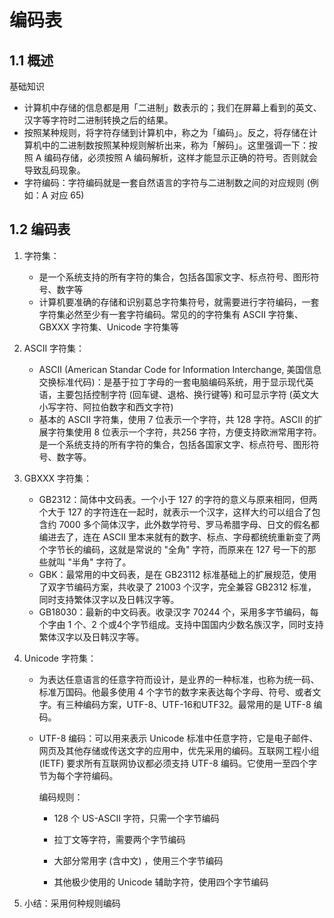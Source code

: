 # 编码表

## 1.1 概述

基础知识

- 计算机中存储的信息都是用「二进制」数表示的；我们在屏幕上看到的英文、汉字等字符时二进制转换之后的结果。
- 按照某种规则，将字符存储到计算机中，称之为「编码」。反之，将存储在计算机中的二进制数按照某种规则解析出来，称为「解码」。这里强调一下：按照 A 编码存储，必须按照 A 编码解析，这样才能显示正确的符号。否则就会导致乱码现象。
- 字符编码：字符编码就是一套自然语言的字符与二进制数之间的对应规则 (例如：A 对应 65)

## 1.2 编码表

1. 字符集：

   - 是一个系统支持的所有字符的集合，包括各国家文字、标点符号、图形符号、数字等
   - 计算机要准确的存储和识别葛总字符集符号，就需要进行字符编码，一套字符集必然至少有一套字符编码。常见的的字符集有 ASCII 字符集、GBXXX 字符集、Unicode 字符集等

2. ASCII 字符集：

   - ASCII (American Standar Code for Information Interchange, 美国信息交换标准代码)：是基于拉丁字母的一套电脑编码系统，用于显示现代英语，主要包括控制字符 (回车键、退格、换行键等) 和可显示字符 (英文大小写字符、阿拉伯数字和西文字符)
   - 基本的 ASCII 字符集，使用 7 位表示一个字符，共 128 字符。ASCII 的扩展字符集使用 8 位表示一个字符，共256 字符，方便支持欧洲常用字符。是一个系统支持的所有字符的集合，包括各国家文字、标点符号、图形符号、数字等。

3. GBXXX 字符集：

   - GB2312：简体中文码表。一个小于 127 的字符的意义与原来相同，但两个大于 127 的字符连在一起时，就表示一个汉字，这样大约可以组合了包含约 7000 多个简体汉字，此外数学符号、罗马希腊字母、日文的假名都编进去了，连在 ASCII 里本来就有的数字、标点、字母都统统重新变了两个字节长的编码，这就是常说的 "全角" 字符，而原来在 127 号一下的那些就叫 "半角" 字符了。
   - GBK：最常用的中文码表，是在 GB23112 标准基础上的扩展规范，使用了双字节编码方案，共收录了 21003 个汉字，完全兼容 GB2312 标准，同时支持繁体汉字以及日韩汉字等。
   - GB18030：最新的中文码表。收录汉字 70244 个，采用多字节编码，每个字由 1 个、2 个或4个字节组成。支持中国国内少数名族汉字，同时支持繁体汉字以及日韩汉字等。

4. Unicode 字符集：

   - 为表达任意语言的任意字符而设计，是业界的一种标准，也称为统一码、标准万国码。他最多使用 4 个字节的数字来表达每个字母、符号、或者文字。有三种编码方案，UTF-8、UTF-16和UTF32。最常用的是 UTF-8 编码。

   - UTF-8 编码：可以用来表示 Unicode 标准中任意字符，它是电子邮件、网页及其他存储或传送文字的应用中，优先采用的编码。互联网工程小组 (IETF) 要求所有互联网协议都必须支持 UTF-8 编码。它使用一至四个字节为每个字符编码。

     编码规则：

     - 128 个 US-ASCII 字符，只需一个字节编码

     - 拉丁文等字符，需要两个字节编码

     - 大部分常用字 (含中文) ，使用三个字节编码

     - 其他极少使用的 Unicode 辅助字符，使用四个字节编码

5. 小结：采用何种规则编码

